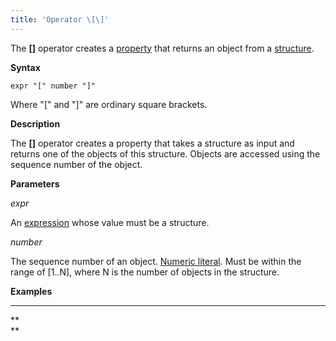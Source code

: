 ```yaml
---
title: 'Operator \[\]'
---
```


The **\[\]** operator creates a [property](Properties.md) that returns an object from a [structure](Structure_operations_STRUCT_.md).

**Syntax**

    expr "[" number "]"

Where "\[" and "\]" are ordinary square brackets.

**Description**

The **\[\]** operator creates a property that takes a structure as input and returns one of the objects of this structure. Objects are accessed using the sequence number of the object. 

**Parameters**

*expr*

An [expression](Expression.md) whose value must be a structure.

*number*

The sequence number of an object. [Numeric literal](Literals_35521071.html#Literals-intliteral). Must be within the range of \[1..N\], where N is the number of objects in the structure.

**Examples**

****


**  
**
